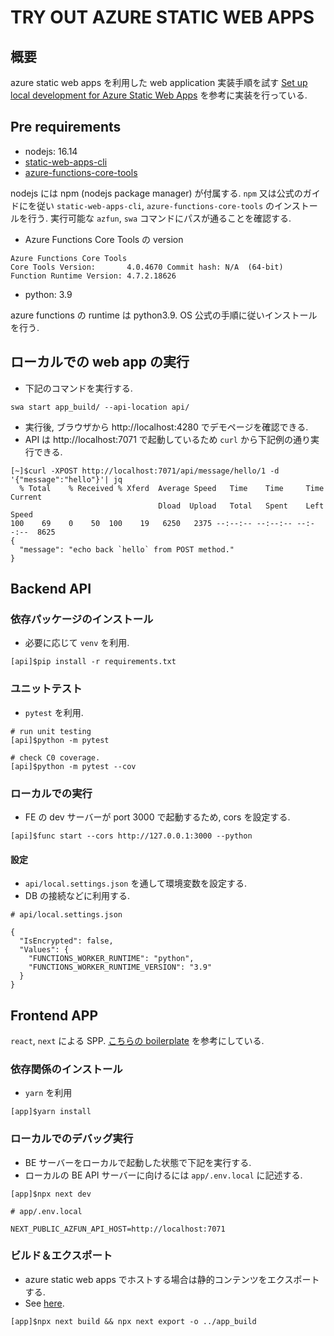 # TRY OUT AZURE STATIC WEB APPS

## 概要

azure static web apps を利用した web application 実装手順を試す
[Set up local development for Azure Static Web Apps](https://docs.microsoft.com/en-us/azure/static-web-apps/local-development) を参考に実装を行っている. 

## Pre requirements

* nodejs: 16.14
* [static-web-apps-cli](https://github.com/Azure/static-web-apps-cli)
* [azure-functions-core-tools](https://github.com/Azure/azure-functions-core-tools)

nodejs には npm (nodejs package manager) が付属する.
`npm` 又は公式のガイドにを従い `static-web-apps-cli`, `azure-functions-core-tools` のインストールを行う.
実行可能な `azfun`, `swa` コマンドにパスが通ることを確認する.

* Azure Functions Core Tools の version

```
Azure Functions Core Tools
Core Tools Version:       4.0.4670 Commit hash: N/A  (64-bit)
Function Runtime Version: 4.7.2.18626
```

* python: 3.9

azure functions の runtime は python3.9.
OS 公式の手順に従いインストールを行う.

## ローカルでの web app の実行

* 下記のコマンドを実行する.

```
swa start app_build/ --api-location api/
```

* 実行後, ブラウザから http://localhost:4280 でデモページを確認できる.
* API は http://localhost:7071 で起動しているため `curl` から下記例の通り実行できる.

```
[~]$curl -XPOST http://localhost:7071/api/message/hello/1 -d '{"message":"hello"}'| jq
  % Total    % Received % Xferd  Average Speed   Time    Time     Time  Current
                                 Dload  Upload   Total   Spent    Left  Speed
100    69    0    50  100    19   6250   2375 --:--:-- --:--:-- --:--:--  8625
{
  "message": "echo back `hello` from POST method."
}
```


## Backend API

### 依存パッケージのインストール

* 必要に応じて `venv` を利用.

```
[api]$pip install -r requirements.txt
```

### ユニットテスト

* `pytest` を利用.

```
# run unit testing
[api]$python -m pytest

# check C0 coverage.
[api]$python -m pytest --cov
```

### ローカルでの実行

* FE の dev サーバーが port 3000 で起動するため, cors を設定する.

```
[api]$func start --cors http://127.0.0.1:3000 --python
```

#### 設定

* `api/local.settings.json` を通して環境変数を設定する.
* DB の接続などに利用する.

```
# api/local.settings.json

{
  "IsEncrypted": false,
  "Values": {
    "FUNCTIONS_WORKER_RUNTIME": "python",
    "FUNCTIONS_WORKER_RUNTIME_VERSION": "3.9"
  }
}
```

## Frontend APP

`react`, `next` による SPP.
[こちらの boilerplate](https://github.com/shimpeiws/react-boilerplate-2022) を参考にしている.

### 依存関係のインストール

* `yarn` を利用

```
[app]$yarn install
```

### ローカルでのデバッグ実行

* BE サーバーをローカルで起動した状態で下記を実行する.
* ローカルの BE API サーバーに向けるには `app/.env.local` に記述する.

```
[app]$npx next dev
```

```
# app/.env.local

NEXT_PUBLIC_AZFUN_API_HOST=http://localhost:7071
```

### ビルド＆エクスポート

* azure static web apps でホストする場合は静的コンテンツをエクスポートする.
* See [here](https://nextjs.org/docs/advanced-features/static-html-export).

```
[app]$npx next build && npx next export -o ../app_build
```
